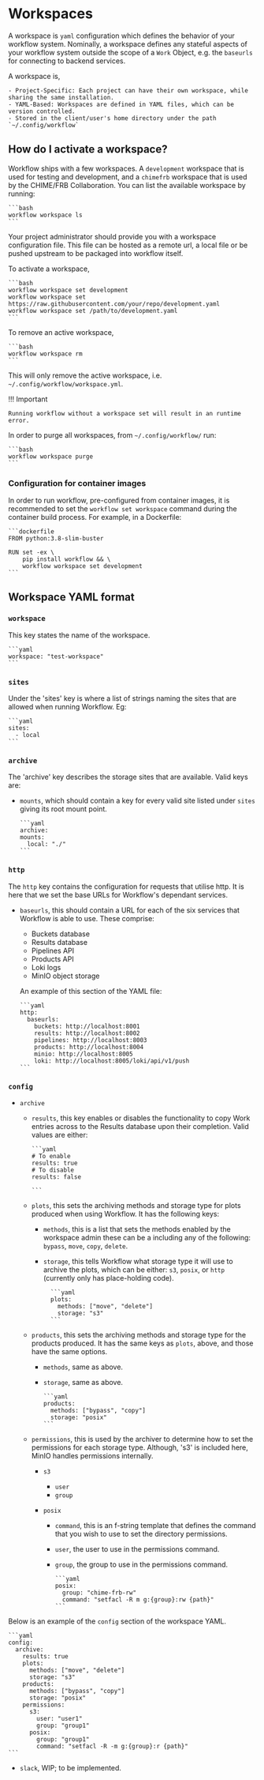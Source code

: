 # Workspaces

A workspace is `yaml` configuration which defines the behavior of your workflow system. Nominally, a workspace defines any stateful aspects of your workflow system outside the scope of a `Work` Object, e.g. the `baseurls` for connecting to backend services.

A workspace is,

    - Project-Specific: Each project can have their own workspace, while sharing the same installation.
    - YAML-Based: Workspaces are defined in YAML files, which can be version controlled.
    - Stored in the client/user's home directory under the path `~/.config/workflow`

## How do I activate a workspace?

Workflow ships with a few workspaces. A `development` workspace that is used for testing and development, and a `chimefrb` workspace that is used by the CHIME/FRB Collaboration. You can list the available workspace by running:

    ```bash
    workflow workspace ls
    ```

Your project administrator should provide you with a workspace configuration file. This file can be hosted as a remote url, a local file or be pushed upstream to be packaged into workflow itself.

To activate a workspace,

    ```bash
    workflow workspace set development
    workflow workspace set https://raw.githubusercontent.com/your/repo/development.yaml
    workflow workspace set /path/to/development.yaml
    ```

To remove an active workspace,

    ```bash
    workflow workspace rm
    ```

This will only remove the active workspace, i.e. `~/.config/workflow/workspace.yml`.

!!! Important

    Running workflow without a workspace set will result in an runtime error.

In order to purge all workspaces, from `~/.config/workflow/` run:

    ```bash
    workflow workspace purge
    ```

### Configuration for container images

In order to run workflow, pre-configured from container images, it is recommended to set the `workflow set workspace` command during the container build process. For example, in a Dockerfile:

    ```dockerfile
    FROM python:3.8-slim-buster

    RUN set -ex \
        pip install workflow && \
        workflow workspace set development
    ```

## Workspace YAML format

### `workspace`

This key states the name of the workspace.

    ```yaml
    workspace: "test-workspace"
    ```

### `sites`

Under the 'sites' key is where a list of strings naming the sites that
are allowed when running Workflow. Eg:

    ```yaml
    sites:
      - local
    ```

### `archive`

The 'archive' key describes the storage sites that are available. Valid
keys are:

- `mounts`, which should contain a key for every valid site listed under
  `sites` giving its root mount point.

      ```yaml
      archive:
      mounts:
        local: "./"
      ```

### `http`

The `http` key contains the configuration for requests that utilise http.
It is here that we set the base URLs for Workflow's dependant services.

- `baseurls`, this should contain a URL for each of the six services that
  Workflow is able to use. These comprise:

  - Buckets database
  - Results database
  - Pipelines API
  - Products API
  - Loki logs
  - MinIO object storage

  An example of this section of the YAML file:

      ```yaml
      http:
        baseurls:
          buckets: http://localhost:8001
          results: http://localhost:8002
          pipelines: http://localhost:8003
          products: http://localhost:8004
          minio: http://localhost:8005
          loki: http://localhost:8005/loki/api/v1/push
      ```

### `config`

- `archive`

  - `results`, this key enables or disables the functionality to copy Work
    entries across to the Results database upon their completion. Valid values
    are either:

        ```yaml
        # To enable
        results: true
        # To disable
        results: false

        ```

  - `plots`, this sets the archiving methods and storage type for plots produced
    when using Workflow. It has the following keys:

    - `methods`, this is a list that sets the methods enabled by the workspace admin
      these can be a including any of the following: `bypass`, `move`, `copy`, `delete`.
    - `storage`, this tells Workflow what storage type it will use to archive
      the plots, which can be either: `s3`, `posix`, or `http` (currently only
      has place-holding code).

            ```yaml
            plots:
              methods: ["move", "delete"]
              storage: "s3"
            ```

  - `products`, this sets the archiving methods and storage type for the products
    produced. It has the same keys as `plots`, above, and those have the same options.

    - `methods`, same as above.
    - `storage`, same as above.

          ```yaml
          products:
            methods: ["bypass", "copy"]
            storage: "posix"
          ```

  - `permissions`, this is used by the archiver to determine how to set the permissions
    for each storage type. Although, 's3' is included here, MinIO handles permissions
    internally.

    - `s3`
      - `user`
      - `group`
    - `posix`

      - `command`, this is an f-string template that defines the command that you wish
        to use to set the directory permissions.
      - `user`, the user to use in the permissions command.
      - `group`, the group to use in the permissions command.

            ```yaml
            posix:
              group: "chime-frb-rw"
              command: "setfacl -R m g:{group}:rw {path}"
            ```

Below is an example of the `config` section of the workspace YAML.

    ```yaml
    config:
      archive:
        results: true
        plots:
          methods: ["move", "delete"]
          storage: "s3"
        products:
          methods: ["bypass", "copy"]
          storage: "posix"
        permissions:
          s3:
            user: "user1"
            group: "group1"
          posix:
            group: "group1"
            command: "setfacl -R -m g:{group}:r {path}"
    ```

- `slack`, WIP; to be implemented.
